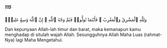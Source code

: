 ##### 115

<span class="ayah">وَلِلَّهِ ٱلْمَشْرِقُ وَٱلْمَغْرِبُ ۚ فَأَيْنَمَا تُوَلُّوا۟ فَثَمَّ وَجْهُ ٱللَّهِ ۚ إِنَّ ٱللَّهَ وَٰسِعٌ عَلِيمٌۭ</span>

<span class="ayah_translation">Dan kepunyaan Allah-lah timur dan barat, maka kemanapun kamu menghadap di situlah wajah Allah. Sesungguhnya Allah Maha Luas (rahmat-Nya) lagi Maha Mengetahui.</span>
